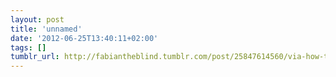 ```yaml
---
layout: post
title: 'unnamed'
date: '2012-06-25T13:40:11+02:00'
tags: []
tumblr_url: http://fabiantheblind.tumblr.com/post/25847614560/via-how-to-pronounce-uranus-the-planet
---
```


